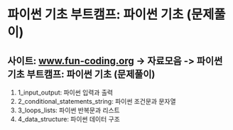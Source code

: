 # 파이썬 기초 부트캠프: 파이썬 기초 (문제풀이)
## 사이트: www.fun-coding.org -> 자료모음 -> 파이썬 기초 부트캠프: 파이썬 기초 (문제풀이)

1. 1_input_output: 파이썬 입력과 출력
2. 2_conditional_statements_string: 파이썬 조건문과 문자열
3. 3_loops_lists: 파이썬 반복문과 리스트
4. 4_data_structure: 파이썬 데이터 구조